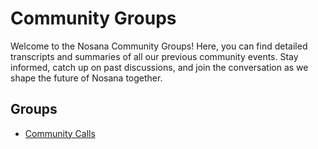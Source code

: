# Community Groups
Welcome to the Nosana Community Groups! Here, you can find detailed transcripts and summaries of all our previous community events. Stay informed, catch up on past discussions, and join the conversation as we shape the future of Nosana together.

## Groups
- [Community Calls](/about/community-calls)